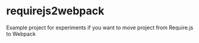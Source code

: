 # requirejs2webpack
Example project for experiments if you want to move project from Require.js to Webpack
